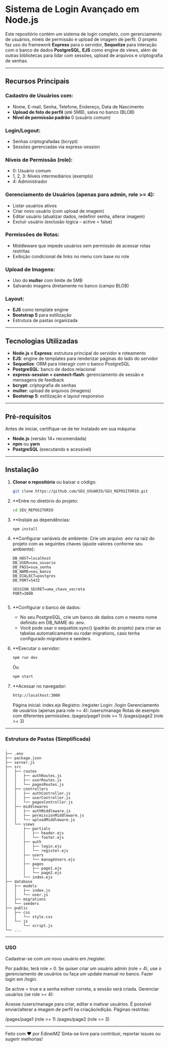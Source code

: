 # Sistema de Login Avançado em Node.js

Este repositório contém um sistema de login completo, com gerenciamento de usuários, níveis de permissão e upload de imagem de perfil. O projeto faz uso do framework **Express** para o servidor, **Sequelize** para interação com o banco de dados **PostgreSQL**, **EJS** como engine de views, além de outras bibliotecas para lidar com sessões, upload de arquivos e criptografia de senhas.

---

## Recursos Principais

### Cadastro de Usuários com:
- Nome, E-mail, Senha, Telefone, Endereço, Data de Nascimento  
- **Upload de foto de perfil** (até 5MB), salva no banco (BLOB)  
- **Nível de permissão padrão** 0 (usuário comum)

### Login/Logout:
- Senhas criptografadas (bcrypt)  
- Sessões gerenciadas via express-session  

### Níveis de Permissão (role):
- 0: Usuário comum  
- 1, 2, 3: Níveis intermediários (exemplo)  
- 4: Administrador  

### Gerenciamento de Usuários (apenas para admin, role >= 4):
- Listar usuários ativos  
- Criar novo usuário (com upload de imagem)  
- Editar usuário (atualizar dados, redefinir senha, alterar imagem)  
- Excluir usuário (exclusão lógica – active = false)

### Permissões de Rotas:
- Middleware que impede usuários sem permissão de acessar rotas restritas  
- Exibição condicional de links no menu com base no role  

### Upload de Imagens:
- Uso do **multer** com limite de 5MB  
- Salvando imagens diretamente no banco (campo BLOB)

### Layout:
- **EJS** como template engine  
- **Bootstrap 5** para estilização  
- Estrutura de pastas organizada  

---

## Tecnologias Utilizadas
- **Node.js** e **Express**: estrutura principal do servidor e roteamento  
- **EJS**: engine de templates para renderizar páginas do lado do servidor  
- **Sequelize**: ORM para interagir com o banco PostgreSQL  
- **PostgreSQL**: banco de dados relacional  
- **express-session + connect-flash**: gerenciamento de sessão e mensagens de feedback  
- **bcrypt**: criptografia de senhas  
- **multer**: upload de arquivos (imagens)  
- **Bootstrap 5**: estilização e layout responsivo  

---

## Pré-requisitos
Antes de iniciar, certifique-se de ter instalado em sua máquina:
- **Node.js** (versão 14+ recomendada)
- **npm** ou **yarn**
- **PostgreSQL** (executando e acessível)

---

## Instalação

1. **Clonar o repositório** ou baixar o código:
   ```bash
   git clone https://github.com/SEU_USUARIO/SEU_REPOSITORIO.git

2. **Entre no diretório do projeto:
   ```bash
   cd SEU_REPOSITORIO

3. **Instale as dependências:
   ```bash
   npm install

4. **Configurar variáveis de ambiente:
   Crie um arquivo .env na raiz do projeto com as seguintes chaves (ajuste valores conforme seu ambiente):
   ```env
   DB_HOST=localhost
   DB_USER=seu_usuario
   DB_PASS=sua_senha
   DB_NAME=seu_banco
   DB_DIALECT=postgres
   DB_PORT=5432

   SESSION_SECRET=uma_chave_secreta
   PORT=3000


5. **Configurar o banco de dados:
   - No seu PostgreSQL, crie um banco de dados com o mesmo nome definido em DB_NAME do .env.
   - Você pode usar o sequelize.sync() (padrão do projeto) para criar as tabelas automaticamente ou rodar migrations, caso tenha configurado migrations e seeders.
   

6. **Executar o servidor:
   ```bash
   npm run dev
   ```
   
   Ou
   
   ```bash
   npm start
   ```

8. **Acessar no navegador:
   ```bash
   http://localhost:3000
   ```
   Página inicial: index.ejs
   Registro: /register
   Login: /login
   Gerenciamento de usuários (apenas para role >= 4): /users/manage
   Rotas de exemplo com diferentes permissões:
   /pages/page1 (role >= 1)
   /pages/page2 (role >= 3)

---

### Estrutura de Pastas (Simplificada)
```
.
├── .env
├── package.json
├── server.js
├── src
│   ├── routes
│   │   ├── authRoutes.js
│   │   ├── userRoutes.js
│   │   └── pagesRoutes.js
│   ├── controllers
│   │   ├── authController.js
│   │   ├── userController.js
│   │   └── pagesController.js
│   ├── middlewares
│   │   ├── authMiddleware.js
│   │   ├── permissionMiddleware.js
│   │   └── uploadMiddleware.js
│   └── views
│       ├── partials
│       │   ├── header.ejs
│       │   └── footer.ejs
│       ├── auth
│       │   ├── login.ejs
│       │   └── register.ejs
│       ├── users
│       │   └── manageUsers.ejs
│       ├── pages
│       │   ├── page1.ejs
│       │   └── page2.ejs
│       └── index.ejs
├── database
│   ├── models
│   │   ├── index.js
│   │   └── user.js
│   ├── migrations
│   └── seeders
├── public
│   ├── css
│   │   └── style.css
│   └── js
│       └── script.js
└── ...
```
---

### USO

Cadastrar-se com um novo usuário em /register.

Por padrão, terá role = 0.
Se quiser criar um usuário admin (role = 4), use o gerenciamento de usuários ou faça um update manual no banco.
Fazer login em /login.

Se active = true e a senha estiver correta, a sessão será criada.
Gerenciar usuários (se role >= 4):

Acesse /users/manage para criar, editar e inativar usuários.
É possível enviar/alterar a imagem de perfil na criação/edição.
Páginas restritas:

/pages/page1 (role >= 1)
/pages/page2 (role >= 3)

---

Feito com ♥ por EdineiMZ
Sinta-se livre para contribuir, reportar issues ou sugerir melhorias!


